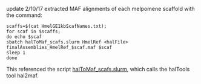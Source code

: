 update 2/10/17
extracted MAF alignments of each melpomene scaffold with the command:

```shell
scaffs=$(cat HmelGE1kbScafNames.txt);
for scaf in $scaffs;
do echo $scaf
sbatch halToMaf_scafs.slurm HmelRef <halFile> finalAssemblies_HmelRef_$scaf.maf $scaf
sleep 1
done
```

This referenced the script [halToMaf_scafs.slurm](melpomeneScaffoldMafs/halToMaf_scafs.slurm),
which calls the halTools tool hal2maf. 
